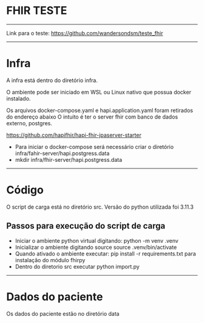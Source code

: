 # FHIR TESTE

***

Link para o teste: https://github.com/wandersondsm/teste_fhir

***

# Infra

A infra está dentro do diretório infra.

O ambiente pode ser iniciado em WSL ou Linux nativo que possua docker instalado.

Os arquivos docker-compose.yaml e hapi.application.yaml foram retirados do endereço abaixo
O intuito é ter o server fhir com banco de dados externo, postgres.

https://github.com/hapifhir/hapi-fhir-jpaserver-starter

- Para iniciar o docker-compose será necessário criar o diretório infra/fahir-server/hapi.postgress.data
- mkdir infra/fhir-server/hapi.postgress.data

***

# Código
O script de carga está no diretório src.
Versão do python utilizada foi 3.11.3

## Passos para execução do script de carga

- Iniciar o ambiente python virtual digitando: python -m venv .venv
- Inicializar o ambiente digitando source source .venv/bin/activate
- Quando ativado o ambiente executar: pip install -r requirements.txt para instalação do módulo fhirpy
- Dentro do diretorio src executar python import.py

***

# Dados do paciente

Os dados do paciente estão no diretório data
